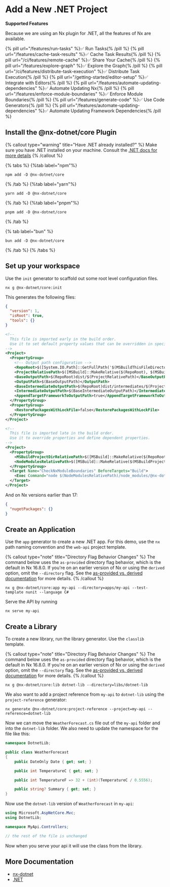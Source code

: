 # Add a New .NET Project

**Supported Features**

Because we are using an Nx plugin for .NET, all the features of Nx are available.

{% pill url="/features/run-tasks" %}✅ Run Tasks{% /pill %}
{% pill url="/features/cache-task-results" %}✅ Cache Task Results{% /pill %}
{% pill url="/ci/features/remote-cache" %}✅ Share Your Cache{% /pill %}
{% pill url="/features/explore-graph" %}✅ Explore the Graph{% /pill %}
{% pill url="/ci/features/distribute-task-execution" %}✅ Distribute Task Execution{% /pill %}
{% pill url="/getting-started/editor-setup" %}✅ Integrate with Editors{% /pill %}
{% pill url="/features/automate-updating-dependencies" %}✅ Automate Updating Nx{% /pill %}
{% pill url="/features/enforce-module-boundaries" %}✅ Enforce Module Boundaries{% /pill %}
{% pill url="/features/generate-code" %}✅ Use Code Generators{% /pill %}
{% pill url="/features/automate-updating-dependencies" %}✅ Automate Updating Framework Dependencies{% /pill %}

## Install the @nx-dotnet/core Plugin

{% callout type="warning" title="Have .NET already installed?" %}
Make sure you have .NET installed on your machine. Consult the [.NET docs for more details](https://dotnet.microsoft.com/learn/dotnet/hello-world-tutorial/install)
{% /callout %}

{% tabs %}
{%tab label="npm"%}

```shell
npm add -D @nx-dotnet/core
```

{% /tab %}
{%tab label="yarn"%}

```shell
yarn add -D @nx-dotnet/core
```

{% /tab %}
{%tab label="pnpm"%}

```shell
pnpm add -D @nx-dotnet/core
```

{% /tab %}

{% tab label="bun" %}

```shell
bun add -D @nx-dotnet/core
```

{% /tab %}
{% /tabs %}

## Set up your workspace

Use the `init` generator to scaffold out some root level configuration files.

```shell
nx g @nx-dotnet/core:init
```

This generates the following files:

```json {% fileName=".config/dotnet-tools.json" %}
{
  "version": 1,
  "isRoot": true,
  "tools": {}
}
```

```xml {% fileName="Directory.Build.props" %}
<!--
  This file is imported early in the build order.
  Use it to set default property values that can be overridden in specific projects.
-->
<Project>
  <PropertyGroup>
    <!-- Output path configuration -->
    <RepoRoot>$([System.IO.Path]::GetFullPath('$(MSBuildThisFileDirectory)'))</RepoRoot>
    <ProjectRelativePath>$([MSBuild]::MakeRelative($(RepoRoot), $(MSBuildProjectDirectory)))</ProjectRelativePath>
    <BaseOutputPath>$(RepoRoot)dist/$(ProjectRelativePath)</BaseOutputPath>
    <OutputPath>$(BaseOutputPath)</OutputPath>
    <BaseIntermediateOutputPath>$(RepoRoot)dist/intermediates/$(ProjectRelativePath)/obj</BaseIntermediateOutputPath>
    <IntermediateOutputPath>$(BaseIntermediateOutputPath)</IntermediateOutputPath>
    <AppendTargetFrameworkToOutputPath>true</AppendTargetFrameworkToOutputPath>
  </PropertyGroup>
  <PropertyGroup>
    <RestorePackagesWithLockFile>false</RestorePackagesWithLockFile>
  </PropertyGroup>
</Project>
```

```xml {% fileName="Directory.Build.targets" %}
<!--
  This file is imported late in the build order.
  Use it to override properties and define dependent properties.
-->
<Project>
  <PropertyGroup>
    <MSBuildProjectDirRelativePath>$([MSBuild]::MakeRelative($(RepoRoot), $(MSBuildProjectDirectory)))</MSBuildProjectDirRelativePath>
    <NodeModulesRelativePath>$([MSBuild]::MakeRelative($(MSBuildProjectDirectory), $(RepoRoot)))</NodeModulesRelativePath>
  </PropertyGroup>
  <Target Name="CheckNxModuleBoundaries" BeforeTargets="Build">
    <Exec Command="node $(NodeModulesRelativePath)/node_modules/@nx-dotnet/core/src/tasks/check-module-boundaries.js --project-root &quot;$(MSBuildProjectDirRelativePath)&quot;"/>
  </Target>
</Project>
```

And on Nx versions earlier than 17:

```json {% fileName=".nx-dotnet.rc.json" %}
{
  "nugetPackages": {}
}
```

## Create an Application

Use the `app` generator to create a new .NET app. For this demo, use the `nx` path naming convention and the `web-api` project template.

{% callout type="note" title="Directory Flag Behavior Changes" %}
The command below uses the `as-provided` directory flag behavior, which is the default in Nx 16.8.0. If you're on an earlier version of Nx or using the `derived` option, omit the `--directory` flag. See the [as-provided vs. derived documentation](/deprecated/as-provided-vs-derived) for more details.
{% /callout %}

```shell
nx g @nx-dotnet/core:app my-api --directory=apps/my-api --test-template nunit --language C#
```

Serve the API by running

```shell
nx serve my-api
```

## Create a Library

To create a new library, run the library generator. Use the `classlib` template.

{% callout type="note" title="Directory Flag Behavior Changes" %}
The command below uses the `as-provided` directory flag behavior, which is the default in Nx 16.8.0. If you're on an earlier version of Nx or using the `derived` option, omit the `--directory` flag. See the [as-provided vs. derived documentation](/deprecated/as-provided-vs-derived) for more details.
{% /callout %}

```shell
nx g @nx-dotnet/core:lib dotnet-lib --directory=libs/dotnet-lib
```

We also want to add a project reference from `my-api` to `dotnet-lib` using the `project-reference` generator:

```shell
nx generate @nx-dotnet/core:project-reference --project=my-api --reference=dotnet-lib
```

Now we can move the `WeatherForecast.cs` file out of the `my-api` folder and into the `dotnet-lib` folder. We also need to update the namespace for the file like this:

```c# {% fileName="libs/dotnet-lib/WeatherForecast.cs" %}
namespace DotnetLib;

public class WeatherForecast
{
    public DateOnly Date { get; set; }

    public int TemperatureC { get; set; }

    public int TemperatureF => 32 + (int)(TemperatureC / 0.5556);

    public string? Summary { get; set; }
}
```

Now use the `dotnet-lib` version of `WeatherForecast` in `my-api`:

```c# {% fileName="apps/my-api/Controllers/WeatherForecastController.cs" %}
using Microsoft.AspNetCore.Mvc;
using DotnetLib;

namespace MyApi.Controllers;

// the rest of the file is unchanged
```

Now when you serve your api it will use the class from the library.

## More Documentation

- [nx-dotnet](https://www.nx-dotnet.com/)
- [.NET](https://dotnet.microsoft.com/en-us/)
